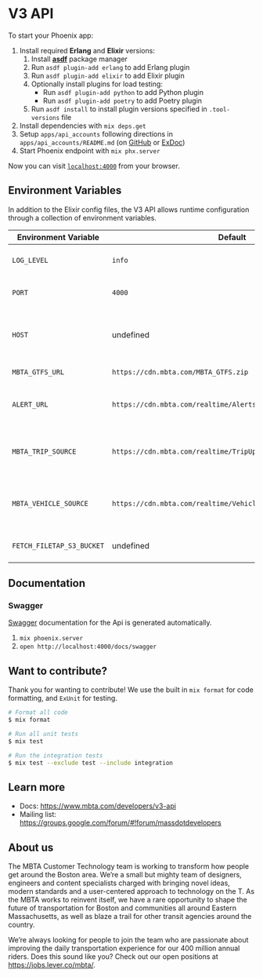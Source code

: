 # V3 API

To start your Phoenix app:

  1. Install required **Erlang** and **Elixir** versions:
     1. Install [**asdf**](https://github.com/asdf-vm/asdf) package manager
     2. Run `asdf plugin-add erlang` to add Erlang plugin
     3. Run `asdf plugin-add elixir` to add Elixir plugin
     4. Optionally install plugins for load testing:
        - Run `asdf plugin-add python` to add Python plugin
        - Run `asdf plugin-add poetry` to add Poetry plugin
     4. Run `asdf install` to install plugin versions specified in `.tool-versions` file
  2. Install dependencies with `mix deps.get`
  3. Setup `apps/api_accounts` following directions in `apps/api_accounts/README.md` (on [GitHub](apps/api_accounts/README.md#setting-up-dynamodb-local) or [ExDoc](api_accounts-readme.html#setting-up-dynamodb-local))
  4. Start Phoenix endpoint with `mix phx.server`

Now you can visit [`localhost:4000`](http://localhost:4000) from your browser.

## Environment Variables

In addition to the Elixir config files, the V3 API allows runtime configuration through a collection of environment variables.

| Environment Variable | Default | Description |
| - | - | - |
| `LOG_LEVEL` | `info` | Log level to use. Can be changed to `debug`. |
| `PORT` | `4000` | The HTTP port the server will listen on. |
| `HOST` | undefined | The public-facing hostname for the server, used to generate URLs. |
| `MBTA_GTFS_URL` | `https://cdn.mbta.com/MBTA_GTFS.zip` | URL for the GTFS .zip file. |
| `ALERT_URL` | `https://cdn.mbta.com/realtime/Alerts_enhanced.json` | URL for the Alerts. Can be either a JSON or Protobuf file.
| `MBTA_TRIP_SOURCE` | `https://cdn.mbta.com/realtime/TripUpdates_enhanced.json` | URL for the TripUpdates. Can be either a JSON or Protobuf file. |
| `MBTA_VEHICLE_SOURCE` | `https://cdn.mbta.com/realtime/VehiclePositions_enhanced.json` | URL for the VehiclePositions. Can be either a JSON or Protobuf file. |
| `FETCH_FILETAP_S3_BUCKET` | undefined | S3 bucket to which we write files we fetched. |

## Documentation

### Swagger

[Swagger](https://swagger.io/docs/) documentation for the Api is generated automatically.

1. `mix phoenix.server`
2. `open http://localhost:4000/docs/swagger`

## Want to contribute?

Thank you for wanting to contribute! We use the built in `mix format` for code formatting, and `ExUnit` for testing.

```sh
# Format all code
$ mix format

# Run all unit tests
$ mix test

# Run the integration tests
$ mix test --exclude test --include integration
```

## Learn more

  * Docs: https://www.mbta.com/developers/v3-api
  * Mailing list: https://groups.google.com/forum/#!forum/massdotdevelopers

## About us

The MBTA Customer Technology team is working to transform how people get around the Boston area. We’re a small but mighty team of designers, engineers and content specialists charged with bringing novel ideas, modern standards and a user-centered approach to technology on the T. As the MBTA works to reinvent itself, we have a rare opportunity to shape the future of transportation for Boston and communities all around Eastern Massachusetts, as well as blaze a trail for other transit agencies around the country.

We’re always looking for people to join the team who are passionate about improving the daily transportation experience for our 400 million annual riders. Does this sound like you? Check out our open positions at https://jobs.lever.co/mbta/.
